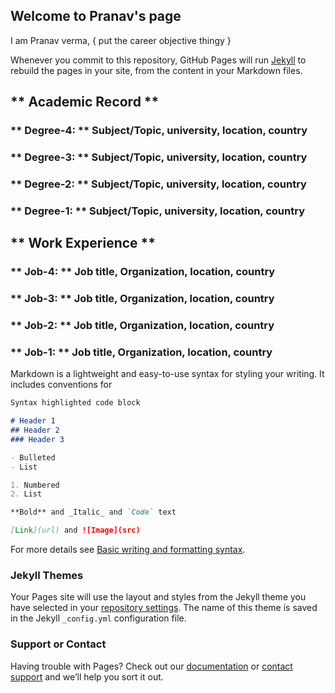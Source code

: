 
## Welcome to Pranav's page

I am Pranav verma, { put the career objective thingy }


Whenever you commit to this repository, GitHub Pages will run [Jekyll](https://jekyllrb.com/) to rebuild the pages in your site, from the content in your Markdown files.

## ** Academic Record **

### ** Degree-4: ** Subject/Topic, university, location, country

### ** Degree-3: ** Subject/Topic, university, location, country

### ** Degree-2: ** Subject/Topic, university, location, country

### ** Degree-1: ** Subject/Topic, university, location, country


## ** Work Experience **

### ** Job-4: ** Job title, Organization, location, country

### ** Job-3: ** Job title, Organization, location, country

### ** Job-2: ** Job title, Organization, location, country

### ** Job-1: ** Job title, Organization, location, country


Markdown is a lightweight and easy-to-use syntax for styling your writing. It includes conventions for


```markdown
Syntax highlighted code block

# Header 1
## Header 2
### Header 3

- Bulleted
- List

1. Numbered
2. List

**Bold** and _Italic_ and `Code` text

[Link](url) and ![Image](src)
```

For more details see [Basic writing and formatting syntax](https://docs.github.com/en/github/writing-on-github/getting-started-with-writing-and-formatting-on-github/basic-writing-and-formatting-syntax).

### Jekyll Themes

Your Pages site will use the layout and styles from the Jekyll theme you have selected in your [repository settings](https://github.com/pranav-verma-daiict/test-website/settings/pages). The name of this theme is saved in the Jekyll `_config.yml` configuration file.

### Support or Contact

Having trouble with Pages? Check out our [documentation](https://docs.github.com/categories/github-pages-basics/) or [contact support](https://support.github.com/contact) and we’ll help you sort it out.
